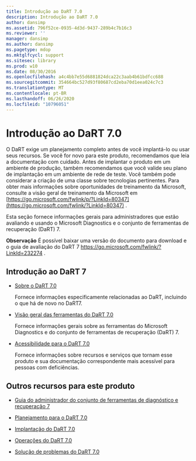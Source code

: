 ```yaml
---
title: Introdução ao DaRT 7.0
description: Introdução ao DaRT 7.0
author: dansimp
ms.assetid: 796f52ce-0935-4d3d-9437-289b4c7b16c3
ms.reviewer: ''
manager: dansimp
ms.author: dansimp
ms.pagetype: mdop
ms.mktglfcycl: support
ms.sitesec: library
ms.prod: w10
ms.date: 08/30/2016
ms.openlocfilehash: a4c4bb7e55d6881824dca22c3aab4b61bdfcc688
ms.sourcegitcommit: 354664bc527d93f80687cd2eba70d1eea024c7c3
ms.translationtype: MT
ms.contentlocale: pt-BR
ms.lasthandoff: 06/26/2020
ms.locfileid: "10796051"
---
```

# Introdução ao DaRT 7.0


O DaRT exige um planejamento completo antes de você implantá-lo ou usar seus recursos. Se você for novo para este produto, recomendamos que leia a documentação com cuidado. Antes de implantar o produto em um ambiente de produção, também recomendamos que você valide seu plano de implantação em um ambiente de rede de teste. Você também pode considerar a criação de uma classe sobre tecnologias pertinentes. Para obter mais informações sobre oportunidades de treinamento da Microsoft, consulte a visão geral de treinamento da Microsoft em [https://go.microsoft.com/fwlink/p/?LinkId=80347](https://go.microsoft.com/fwlink/?LinkId=80347) .

Esta seção fornece informações gerais para administradores que estão avaliando e usando o Microsoft Diagnostics e o conjunto de ferramentas de recuperação (DaRT) 7.

**Observação**  É possível baixar uma versão do documento para download e o guia de avaliação do DaRT 7 <https://go.microsoft.com/fwlink/?LinkId=232274> .

 

## Introdução ao DaRT 7


-   [Sobre o DaRT 7.0](about-dart-70-new-ia.md)

    Fornece informações especificamente relacionadas ao DaRT, incluindo o que há de novo no DaRT7.

-   [Visão geral das ferramentas do DaRT 7.0](overview-of-the-tools-in-dart-70-new-ia.md)

    Fornece informações gerais sobre as ferramentas do Microsoft Diagnostics e do conjunto de ferramentas de recuperação (DaRT) 7.

-   [Acessibilidade para o DaRT 7.0](accessibility-for-dart-70.md)

    Fornece informações sobre recursos e serviços que tornam esse produto e sua documentação correspondente mais acessível para pessoas com deficiências.

## <a href="" id="other-resources-for-this-product-"></a>Outros recursos para este produto


-   [Guia do administrador do conjunto de ferramentas de diagnóstico e recuperação 7](index.md)

-   [Planejamento para o DaRT 7.0](planning-for-dart-70-new-ia.md)

-   [Implantação do DaRT 7.0](deploying-dart-70-new-ia.md)

-   [Operações do DaRT 7.0](operations-for-dart-70-new-ia.md)

-   [Solução de problemas do DaRT 7.0](troubleshooting-dart-70-new-ia.md)

 

 






